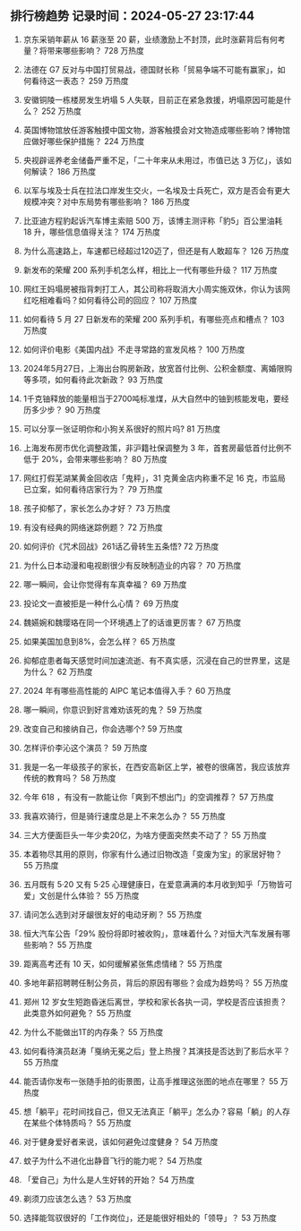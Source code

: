 
## 排行榜趋势 记录时间：2024-05-27 23:17:44
  
  1. 京东采销年薪从 16 薪涨至 20 薪，业绩激励上不封顶，此时涨薪背后有何考量？将带来哪些影响？ 728 万热度
    
  2. 法德在 G7 反对与中国打贸易战，德国财长称「贸易争端不可能有赢家」，如何看待这一表态？ 259 万热度
    
  3. 安徽铜陵一栋楼房发生坍塌 5 人失联，目前正在紧急救援，坍塌原因可能是什么？ 252 万热度
    
  4. 英国博物馆放任游客触摸中国文物，游客触摸会对文物造成哪些影响？博物馆应做好哪些保护措施？ 224 万热度
    
  5. 央视辟谣养老金储备严重不足，「二十年来从未用过，市值已达 3 万亿」，该如何解读？ 186 万热度
    
  6. 以军与埃及士兵在拉法口岸发生交火，一名埃及士兵死亡，双方是否会有更大规模冲突？对中东局势有哪些影响？ 186 万热度
    
  7. 比亚迪方程豹起诉汽车博主索赔 500 万，该博主测评称「豹5」百公里油耗 18 升，哪些信息值得关注？ 174 万热度
    
  8. 为什么高速路上，车速都已经超过120迈了，但还是有人敢超车？ 126 万热度
    
  9. 新发布的荣耀 200 系列手机怎么样，相比上一代有哪些升级？ 117 万热度
    
  10. 网红王妈塌房被指背刺打工人，其公司称将取消大小周实施双休，你认为该网红吃相难看吗？如何看待公司的回应？ 107 万热度
    
  11. 如何看待 5 月 27 日新发布的荣耀 200 系列手机，有哪些亮点和槽点？ 103 万热度
    
  12. 如何评价电影《美国内战》不走寻常路的宣发风格？ 100 万热度
    
  13. 2024年5月27日，上海出台购房新政，放宽首付比例、公积金额度、离婚限购等多项，如何看待此次新政？ 93 万热度
    
  14. 1千克铀释放的能量相当于2700吨标准煤，从大自然中的铀到核能发电，要经历多少步？ 90 万热度
    
  15. 可以分享一张证明你和小狗关系很好的照片吗? 81 万热度
    
  16. 上海发布房市优化调整政策，非沪籍社保调整为 3 年，首套房最低首付比例不低于 20%，会带来哪些影响？ 80 万热度
    
  17. 网红打假芜湖某黄金回收店「鬼秤」，31 克黄金店内称重不足 16 克，市监局已立案，如何看待店家行为？ 79 万热度
    
  18. 孩子抑郁了，家长怎么办才好？ 73 万热度
    
  19. 有没有经典的网络迷踪例题？ 72 万热度
    
  20. 如何评价《咒术回战》261话乙骨转生五条悟? 72 万热度
    
  21. 为什么日本动漫和电视剧很少有反映制造业的内容？ 70 万热度
    
  22. 哪一瞬间，会让你觉得有车真幸福？ 69 万热度
    
  23. 投论文一直被拒是一种什么心情？ 69 万热度
    
  24. 魏嬿婉和魏璎珞在同一个环境遇上了的话谁更厉害？ 67 万热度
    
  25. 如果美国加息到8%，会怎么样？ 65 万热度
    
  26. 抑郁症患者每天感觉时间加速流逝、有不真实感，沉浸在自己的世界里，这是为什么？ 62 万热度
    
  27. 2024 年有哪些高性能的 AIPC 笔记本值得入手？ 60 万热度
    
  28. 哪一瞬间，你意识到好言难劝该死的鬼？ 59 万热度
    
  29. 改变自己和接纳自己，你会选哪个? 59 万热度
    
  30. 怎样评价李沁这个演员？ 59 万热度
    
  31. 我是一名一年级孩子的家长，在西安高新区上学，被卷的很痛苦，我应该放弃传统的教育吗？ 58 万热度
    
  32. 今年 618 ，有没有一款能让你「爽到不想出门」的空调推荐？ 57 万热度
    
  33. 我喜欢骑行，但是骑行速度总是上不来怎么办？ 55 万热度
    
  34. 三大方便面巨头一年少卖20亿，为啥方便面突然卖不动了？ 55 万热度
    
  35. 本着物尽其用的原则，你家有什么通过旧物改造「变废为宝」的家居好物？ 55 万热度
    
  36. 五月既有 5·20 又有 5·25 心理健康日，在爱意满满的本月收到知乎「万物皆可爱」文创是什么体验？ 55 万热度
    
  37. 请问怎么选到对牙龈很友好的电动牙刷？ 55 万热度
    
  38. 恒大汽车公告「29% 股份将即时被收购」，意味着什么？对恒大汽车发展有哪些影响？ 55 万热度
    
  39. 距离高考还有 10 天，如何缓解紧张焦虑情绪？ 55 万热度
    
  40. 多地年薪招聘聘任制公务员，背后的原因有哪些？会成为趋势吗？ 55 万热度
    
  41. 郑州 12 岁女生短跑昏迷后离世，学校和家长各执一词，学校是否应该担责？此类意外如何避免？ 55 万热度
    
  42. 为什么不能做出1T的内存条？ 55 万热度
    
  43. 如何看待演员赵涛「戛纳无冕之后」登上热搜？其演技是否达到了影后水平？ 55 万热度
    
  44. 能否请你发布一张随手拍的街景图，让高手推理这张图的地点在哪里？ 55 万热度
    
  45. 想「躺平」花时间找自己，但又无法真正「躺平」怎么办？容易「躺」的人存在某些个体特质吗？ 55 万热度
    
  46. 对于健身爱好者来说，该如何避免过度健身？ 54 万热度
    
  47. 蚊子为什么不进化出静音飞行的能力呢？ 54 万热度
    
  48. 「爱自己」为什么是人生好转的开始？ 54 万热度
    
  49. 剃须刀应该怎么选？ 53 万热度
    
  50. 选择能驾驭很好的「工作岗位」，还是能很好相处的「领导」？ 53 万热度
    